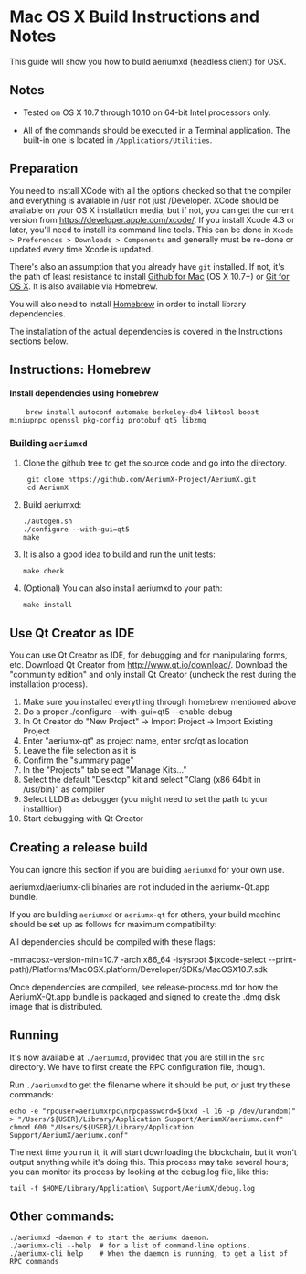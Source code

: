 Mac OS X Build Instructions and Notes
====================================
This guide will show you how to build aeriumxd (headless client) for OSX.

Notes
-----

* Tested on OS X 10.7 through 10.10 on 64-bit Intel processors only.

* All of the commands should be executed in a Terminal application. The
built-in one is located in `/Applications/Utilities`.

Preparation
-----------

You need to install XCode with all the options checked so that the compiler
and everything is available in /usr not just /Developer. XCode should be
available on your OS X installation media, but if not, you can get the
current version from https://developer.apple.com/xcode/. If you install
Xcode 4.3 or later, you'll need to install its command line tools. This can
be done in `Xcode > Preferences > Downloads > Components` and generally must
be re-done or updated every time Xcode is updated.

There's also an assumption that you already have `git` installed. If
not, it's the path of least resistance to install [Github for Mac](https://mac.github.com/)
(OS X 10.7+) or
[Git for OS X](https://code.google.com/p/git-osx-installer/). It is also
available via Homebrew.

You will also need to install [Homebrew](http://brew.sh) in order to install library
dependencies.

The installation of the actual dependencies is covered in the Instructions
sections below.

Instructions: Homebrew
----------------------

#### Install dependencies using Homebrew

        brew install autoconf automake berkeley-db4 libtool boost miniupnpc openssl pkg-config protobuf qt5 libzmq

### Building `aeriumxd`

1. Clone the github tree to get the source code and go into the directory.

        git clone https://github.com/AeriumX-Project/AeriumX.git
        cd AeriumX

2.  Build aeriumxd:

        ./autogen.sh
        ./configure --with-gui=qt5
        make

3.  It is also a good idea to build and run the unit tests:

        make check

4.  (Optional) You can also install aeriumxd to your path:

        make install

Use Qt Creator as IDE
------------------------
You can use Qt Creator as IDE, for debugging and for manipulating forms, etc.
Download Qt Creator from http://www.qt.io/download/. Download the "community edition" and only install Qt Creator (uncheck the rest during the installation process).

1. Make sure you installed everything through homebrew mentioned above
2. Do a proper ./configure --with-gui=qt5 --enable-debug
3. In Qt Creator do "New Project" -> Import Project -> Import Existing Project
4. Enter "aeriumx-qt" as project name, enter src/qt as location
5. Leave the file selection as it is
6. Confirm the "summary page"
7. In the "Projects" tab select "Manage Kits..."
8. Select the default "Desktop" kit and select "Clang (x86 64bit in /usr/bin)" as compiler
9. Select LLDB as debugger (you might need to set the path to your installtion)
10. Start debugging with Qt Creator

Creating a release build
------------------------
You can ignore this section if you are building `aeriumxd` for your own use.

aeriumxd/aeriumx-cli binaries are not included in the aeriumx-Qt.app bundle.

If you are building `aeriumxd` or `aeriumx-qt` for others, your build machine should be set up
as follows for maximum compatibility:

All dependencies should be compiled with these flags:

 -mmacosx-version-min=10.7
 -arch x86_64
 -isysroot $(xcode-select --print-path)/Platforms/MacOSX.platform/Developer/SDKs/MacOSX10.7.sdk

Once dependencies are compiled, see release-process.md for how the AeriumX-Qt.app
bundle is packaged and signed to create the .dmg disk image that is distributed.

Running
-------

It's now available at `./aeriumxd`, provided that you are still in the `src`
directory. We have to first create the RPC configuration file, though.

Run `./aeriumxd` to get the filename where it should be put, or just try these
commands:

    echo -e "rpcuser=aeriumxrpc\nrpcpassword=$(xxd -l 16 -p /dev/urandom)" > "/Users/${USER}/Library/Application Support/AeriumX/aeriumx.conf"
    chmod 600 "/Users/${USER}/Library/Application Support/AeriumX/aeriumx.conf"

The next time you run it, it will start downloading the blockchain, but it won't
output anything while it's doing this. This process may take several hours;
you can monitor its process by looking at the debug.log file, like this:

    tail -f $HOME/Library/Application\ Support/AeriumX/debug.log

Other commands:
-------

    ./aeriumxd -daemon # to start the aeriumx daemon.
    ./aeriumx-cli --help  # for a list of command-line options.
    ./aeriumx-cli help    # When the daemon is running, to get a list of RPC commands
